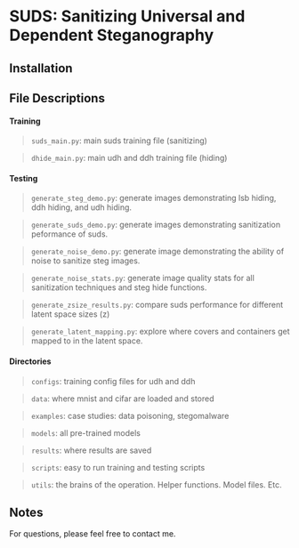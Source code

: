 # SUDS: Sanitizing Universal and Dependent Steganography

## Installation

## File Descriptions
#### Training
> `suds_main.py`: main suds training file (sanitizing)

> `dhide_main.py`: main udh and ddh training file (hiding)


#### Testing
> `generate_steg_demo.py`: generate images demonstrating lsb hiding, ddh hiding, and udh hiding.

> `generate_suds_demo.py`: generate images demonstrating sanitization peformance of suds.

> `generate_noise_demo.py`: generate image demonstrating the ability of noise to sanitize steg images.

> `generate_noise_stats.py`: generate image quality stats for all sanitization techniques and steg hide functions.

> `generate_zsize_results.py`: compare suds performance for different latent space sizes (z)

> `generate_latent_mapping.py`: explore where covers and containers get mapped to in the latent space.

#### Directories
> `configs`: training config files for udh and ddh

> `data`: where mnist and cifar are loaded and stored

> `examples`: case studies: data poisoning, stegomalware

> `models`: all pre-trained models

> `results`: where results are saved

> `scripts`: easy to run training and testing scripts

> `utils`: the brains of the operation. Helper functions. Model files. Etc.

## Notes
For questions, please feel free to contact me.
